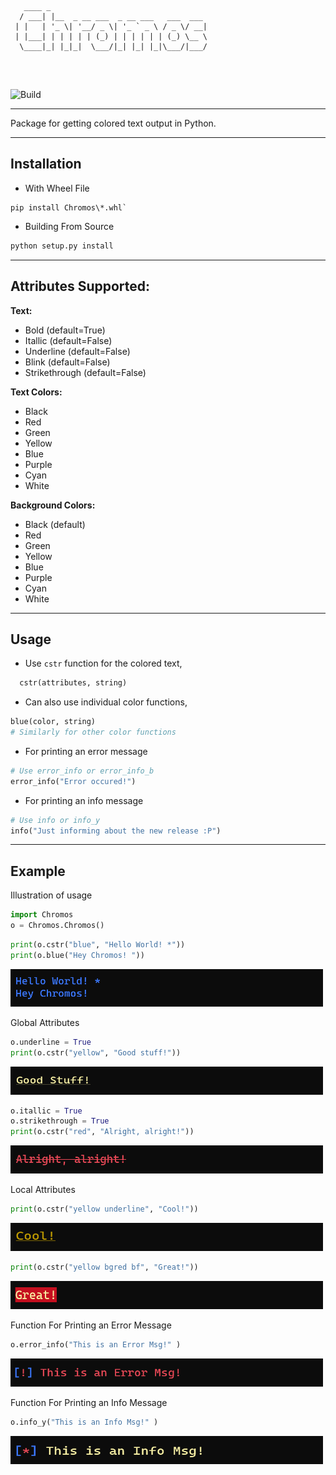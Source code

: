 
```
   ____ _                                   
  / ___| |__  _ __ ___  _ __ ___   ___  ___ 
 | |   | '_ \| '__/ _ \| '_ ` _ \ / _ \/ __|
 | |___| | | | | | (_) | | | | | | (_) \__ \
  \____|_| |_|_|  \___/|_| |_| |_|\___/|___/
                                            
```

<br>

![Build](https://github.com/devanshshukla99/Chromos/actions/workflows/main.yml/badge.svg)

<hr>

Package for getting colored text output in Python.

<hr>

## Installation

- With Wheel File

```console
pip install Chromos\*.whl`
```

- Building From Source

```python
python setup.py install
```

<hr>

## Attributes Supported:

 **Text:**
   * Bold (default=True)
   * Itallic (default=False)
   * Underline (default=False)
   * Blink (default=False)
   * Strikethrough (default=False)
   
 **Text Colors:**
   * Black
   * Red
   * Green
   * Yellow
   * Blue
   * Purple
   * Cyan
   * White

 **Background Colors:**
   * Black  (default)
   * Red
   * Green
   * Yellow
   * Blue
   * Purple
   * Cyan
   * White

<hr>

## Usage

- Use `cstr` function for the colored text,
  
```python
  cstr(attributes, string)
```

- Can also use individual color functions,

```python
blue(color, string)
# Similarly for other color functions
```  

- For printing an error message

```python
# Use error_info or error_info_b
error_info("Error occured!")
```

- For printing an info message

```python
# Use info or info_y
info("Just informing about the new release :P")
```

<hr>

## Example

Illustration of usage

```python
import Chromos
o = Chromos.Chromos()
```

```python
print(o.cstr("blue", "Hello World! *"))
print(o.blue("Hey Chromos! "))
```

<img src="docs/imgs/chromos_hey.png" width="500px" height="60px">

Global Attributes
```python
o.underline = True
print(o.cstr("yellow", "Good stuff!"))
```
<img src="docs/imgs/chromos_good_stuff.png" width="500px" height="45px">

```python
o.itallic = True
o.strikethrough = True
print(o.cstr("red", "Alright, alright!"))
```
<img src="docs/imgs/chromos_alright.png" width="500px" height="45px">

Local Attributes
```python
print(o.cstr("yellow underline", "Cool!"))
```
<img src="docs/imgs/chromos_cool.png" width="500px" height="45px">

```python
print(o.cstr("yellow bgred bf", "Great!"))
```

<img src="docs/imgs/chromos_great.png" width="500px" height="45px">

Function For Printing an Error Message
```python
o.error_info("This is an Error Msg!" )
```
<img src="docs/imgs/chromos_error.png" width="500px" height="45px">

Function For Printing an Info Message
```python
o.info_y("This is an Info Msg!" )
```
<img src="docs/imgs/chromos_info.png" width="500px" height="45px">
